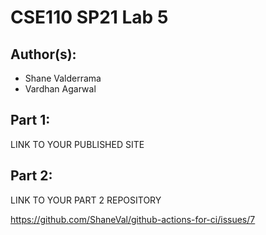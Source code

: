 # CSE110 SP21 Lab 5

## Author(s):
- Shane Valderrama
- Vardhan Agarwal

## Part 1:

LINK TO YOUR PUBLISHED SITE

## Part 2:

LINK TO YOUR PART 2 REPOSITORY

https://github.com/ShaneVal/github-actions-for-ci/issues/7
